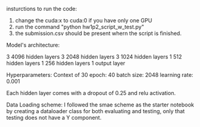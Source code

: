 insturctions to run the code:

1. change the cuda:x to cuda:0 if you have only one GPU
2. run the command  "python hw1p2_script_w_test.py"
3. the submission.csv should be present whern the script is finished. 

Model's architecture:

3 4096 hidden layers 
3 2048 hidden layers 
3 1024 hidden layers 
1 512 hidden layers 
1 256 hidden layers 
1 output layer

Hyperparameters:
Context of 30
epoch: 40
batch size: 2048
learning rate: 0.001


Each hidden layer comes with a dropout of 0.25 and relu activation.


Data Loading scheme:
I followed the smae scheme as the starter notebook by creating a dataloader class for both evaluating and testing, only that testing does not have a Y component.


